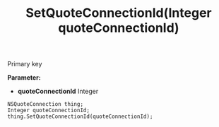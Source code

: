 ﻿---
uid: crmscript_ref_NSQuoteConnection_SetQuoteConnectionId
title: SetQuoteConnectionId(Integer quoteConnectionId)
intellisense: NSQuoteConnection.SetQuoteConnectionId
keywords: NSQuoteConnection, GetQuoteConnectionId
so.topic: reference
---

Primary key

**Parameter:** 
 - **quoteConnectionId** Integer

```crmscript
NSQuoteConnection thing;
Integer quoteConnectionId;
thing.SetQuoteConnectionId(quoteConnectionId);
```

